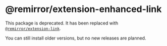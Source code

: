 # @remirror/extension-enhanced-link

This package is deprecated. It has been replaced with [`@remirror/extension-link`](https://www.npmjs.com/package/@remirror/extension-link).

You can still install older versions, but no new releases are planned.
